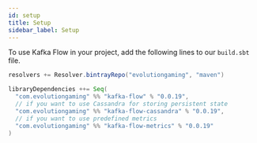 ```yaml
---
id: setup
title: Setup
sidebar_label: Setup
---
```


To use Kafka Flow in your project, add the following lines to our `build.sbt`
file.

```scala
resolvers += Resolver.bintrayRepo("evolutiongaming", "maven")

libraryDependencies ++= Seq(
  "com.evolutiongaming" %% "kafka-flow" % "0.0.19",
  // if you want to use Cassandra for storing persistent state
  "com.evolutiongaming" %% "kafka-flow-cassandra" % "0.0.19",
  // if you want to use predefined metrics
  "com.evolutiongaming" %% "kafka-flow-metrics" % "0.0.19"
)
```